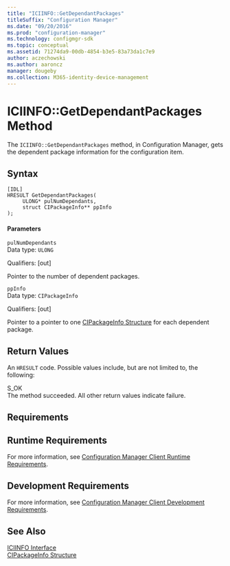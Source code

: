 ```yaml
---
title: "ICIINFO::GetDependantPackages"
titleSuffix: "Configuration Manager"
ms.date: "09/20/2016"
ms.prod: "configuration-manager"
ms.technology: configmgr-sdk
ms.topic: conceptual
ms.assetid: 71274da9-00db-4854-b3e5-83a73da1c7e9
author: aczechowski
ms.author: aaroncz
manager: dougeby
ms.collection: M365-identity-device-management
---
```

# ICIINFO::GetDependantPackages Method
The `ICIINFO::GetDependantPackages` method, in Configuration Manager, gets the dependent package information for the configuration item.  

## Syntax  

```  
[IDL]  
HRESULT GetDependantPackages(  
     ULONG* pulNumDependants,  
     struct CIPackageInfo** ppInfo  
);  
```  

#### Parameters  
 `pulNumDependants`  
 Data type: `ULONG`  

 Qualifiers: [out]  

 Pointer to the number of dependent packages.  

 `ppInfo`  
 Data type: `CIPackageInfo`  

 Qualifiers: [out]  

 Pointer to a pointer to one [CIPackageInfo Structure](../../../../../develop/reference/core/clients/client-classes/cipackageinfo-structure.md) for each dependent package.  

## Return Values  
 An `HRESULT` code. Possible values include, but are not limited to, the following:  

 S_OK  
 The method succeeded. All other return values indicate failure.  

## Requirements  

## Runtime Requirements  
 For more information, see [Configuration Manager Client Runtime Requirements](../../../../../develop/core/reqs/client-runtime-requirements.md).  

## Development Requirements  
 For more information, see [Configuration Manager Client Development Requirements](../../../../../develop/core/reqs/client-development-requirements.md).  

## See Also  
 [ICIINFO Interface](../../../../../develop/reference/core/clients/client-classes/iciinfo-interface.md)   
 [CIPackageInfo Structure](../../../../../develop/reference/core/clients/client-classes/cipackageinfo-structure.md)
